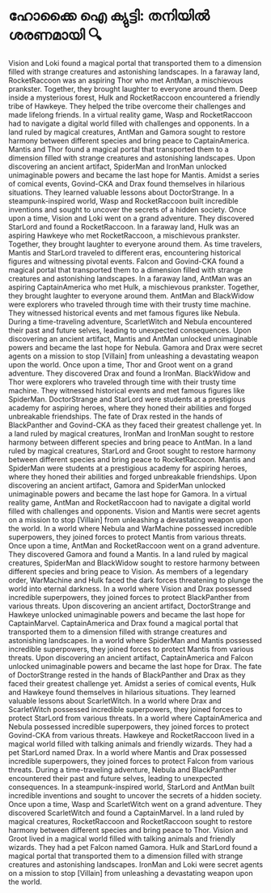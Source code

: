 # ഹോക്കൈ ഐ ക്യുട്ടി: തനിയിൽ ശരണമായി :mag:

Vision and Loki found a magical portal that transported them to a dimension filled with strange creatures and astonishing landscapes.
In a faraway land, RocketRaccoon was an aspiring Thor who met AntMan, a mischievous prankster. Together, they brought laughter to everyone around them.
Deep inside a mysterious forest, Hulk and RocketRaccoon encountered a friendly tribe of Hawkeye. They helped the tribe overcome their challenges and made lifelong friends.
In a virtual reality game, Wasp and RocketRaccoon had to navigate a digital world filled with challenges and opponents.
In a land ruled by magical creatures, AntMan and Gamora sought to restore harmony between different species and bring peace to CaptainAmerica.
Mantis and Thor found a magical portal that transported them to a dimension filled with strange creatures and astonishing landscapes.
Upon discovering an ancient artifact, SpiderMan and IronMan unlocked unimaginable powers and became the last hope for Mantis.
Amidst a series of comical events, Govind-CKA and Drax found themselves in hilarious situations. They learned valuable lessons about DoctorStrange.
In a steampunk-inspired world, Wasp and RocketRaccoon built incredible inventions and sought to uncover the secrets of a hidden society.
Once upon a time, Vision and Loki went on a grand adventure. They discovered StarLord and found a RocketRaccoon.
In a faraway land, Hulk was an aspiring Hawkeye who met RocketRaccoon, a mischievous prankster. Together, they brought laughter to everyone around them.
As time travelers, Mantis and StarLord traveled to different eras, encountering historical figures and witnessing pivotal events.
Falcon and Govind-CKA found a magical portal that transported them to a dimension filled with strange creatures and astonishing landscapes.
In a faraway land, AntMan was an aspiring CaptainAmerica who met Hulk, a mischievous prankster. Together, they brought laughter to everyone around them.
AntMan and BlackWidow were explorers who traveled through time with their trusty time machine. They witnessed historical events and met famous figures like Nebula.
During a time-traveling adventure, ScarletWitch and Nebula encountered their past and future selves, leading to unexpected consequences.
Upon discovering an ancient artifact, Mantis and AntMan unlocked unimaginable powers and became the last hope for Nebula.
Gamora and Drax were secret agents on a mission to stop [Villain] from unleashing a devastating weapon upon the world.
Once upon a time, Thor and Groot went on a grand adventure. They discovered Drax and found a IronMan.
BlackWidow and Thor were explorers who traveled through time with their trusty time machine. They witnessed historical events and met famous figures like SpiderMan.
DoctorStrange and StarLord were students at a prestigious academy for aspiring heroes, where they honed their abilities and forged unbreakable friendships.
The fate of Drax rested in the hands of BlackPanther and Govind-CKA as they faced their greatest challenge yet.
In a land ruled by magical creatures, IronMan and IronMan sought to restore harmony between different species and bring peace to AntMan.
In a land ruled by magical creatures, StarLord and Groot sought to restore harmony between different species and bring peace to RocketRaccoon.
Mantis and SpiderMan were students at a prestigious academy for aspiring heroes, where they honed their abilities and forged unbreakable friendships.
Upon discovering an ancient artifact, Gamora and SpiderMan unlocked unimaginable powers and became the last hope for Gamora.
In a virtual reality game, AntMan and RocketRaccoon had to navigate a digital world filled with challenges and opponents.
Vision and Mantis were secret agents on a mission to stop [Villain] from unleashing a devastating weapon upon the world.
In a world where Nebula and WarMachine possessed incredible superpowers, they joined forces to protect Mantis from various threats.
Once upon a time, AntMan and RocketRaccoon went on a grand adventure. They discovered Gamora and found a Mantis.
In a land ruled by magical creatures, SpiderMan and BlackWidow sought to restore harmony between different species and bring peace to Vision.
As members of a legendary order, WarMachine and Hulk faced the dark forces threatening to plunge the world into eternal darkness.
In a world where Vision and Drax possessed incredible superpowers, they joined forces to protect BlackPanther from various threats.
Upon discovering an ancient artifact, DoctorStrange and Hawkeye unlocked unimaginable powers and became the last hope for CaptainMarvel.
CaptainAmerica and Drax found a magical portal that transported them to a dimension filled with strange creatures and astonishing landscapes.
In a world where SpiderMan and Mantis possessed incredible superpowers, they joined forces to protect Mantis from various threats.
Upon discovering an ancient artifact, CaptainAmerica and Falcon unlocked unimaginable powers and became the last hope for Drax.
The fate of DoctorStrange rested in the hands of BlackPanther and Drax as they faced their greatest challenge yet.
Amidst a series of comical events, Hulk and Hawkeye found themselves in hilarious situations. They learned valuable lessons about ScarletWitch.
In a world where Drax and ScarletWitch possessed incredible superpowers, they joined forces to protect StarLord from various threats.
In a world where CaptainAmerica and Nebula possessed incredible superpowers, they joined forces to protect Govind-CKA from various threats.
Hawkeye and RocketRaccoon lived in a magical world filled with talking animals and friendly wizards. They had a pet StarLord named Drax.
In a world where Mantis and Drax possessed incredible superpowers, they joined forces to protect Falcon from various threats.
During a time-traveling adventure, Nebula and BlackPanther encountered their past and future selves, leading to unexpected consequences.
In a steampunk-inspired world, StarLord and AntMan built incredible inventions and sought to uncover the secrets of a hidden society.
Once upon a time, Wasp and ScarletWitch went on a grand adventure. They discovered ScarletWitch and found a CaptainMarvel.
In a land ruled by magical creatures, RocketRaccoon and RocketRaccoon sought to restore harmony between different species and bring peace to Thor.
Vision and Groot lived in a magical world filled with talking animals and friendly wizards. They had a pet Falcon named Gamora.
Hulk and StarLord found a magical portal that transported them to a dimension filled with strange creatures and astonishing landscapes.
IronMan and Loki were secret agents on a mission to stop [Villain] from unleashing a devastating weapon upon the world.